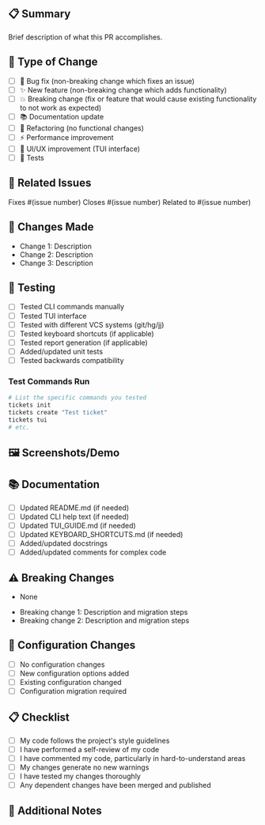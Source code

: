 ## 📋 Summary
Brief description of what this PR accomplishes.

## 🔄 Type of Change
<!-- Please check all that apply -->
- [ ] 🐛 Bug fix (non-breaking change which fixes an issue)
- [ ] ✨ New feature (non-breaking change which adds functionality)
- [ ] 💥 Breaking change (fix or feature that would cause existing functionality to not work as expected)
- [ ] 📚 Documentation update
- [ ] 🔧 Refactoring (no functional changes)
- [ ] ⚡ Performance improvement
- [ ] 🎨 UI/UX improvement (TUI interface)
- [ ] 🧪 Tests

## 🎯 Related Issues
<!-- Link to related issues -->
Fixes #(issue number)
Closes #(issue number)
Related to #(issue number)

## 📝 Changes Made
<!-- Detailed list of changes -->
- Change 1: Description
- Change 2: Description
- Change 3: Description

## 🧪 Testing
<!-- Describe the testing you've done -->
- [ ] Tested CLI commands manually
- [ ] Tested TUI interface  
- [ ] Tested with different VCS systems (git/hg/jj)
- [ ] Tested keyboard shortcuts (if applicable)
- [ ] Tested report generation (if applicable)
- [ ] Added/updated unit tests
- [ ] Tested backwards compatibility

### Test Commands Run
```bash
# List the specific commands you tested
tickets init
tickets create "Test ticket"
tickets tui
# etc.
```

## 🖼️ Screenshots/Demo
<!-- If applicable, add screenshots or GIFs demonstrating the changes -->
<!-- For TUI changes, screenshots are especially helpful -->

## 📚 Documentation
- [ ] Updated README.md (if needed)
- [ ] Updated CLI help text (if needed)  
- [ ] Updated TUI_GUIDE.md (if needed)
- [ ] Updated KEYBOARD_SHORTCUTS.md (if needed)
- [ ] Added/updated docstrings
- [ ] Added/updated comments for complex code

## ⚠️ Breaking Changes
<!-- If this is a breaking change, describe what breaks and how to migrate -->
- None
<!-- OR -->
- Breaking change 1: Description and migration steps
- Breaking change 2: Description and migration steps

## 🔧 Configuration Changes
<!-- If this changes configuration options or file formats -->
- [ ] No configuration changes
- [ ] New configuration options added
- [ ] Existing configuration changed
- [ ] Configuration migration required

## 📋 Checklist
- [ ] My code follows the project's style guidelines
- [ ] I have performed a self-review of my code
- [ ] I have commented my code, particularly in hard-to-understand areas
- [ ] My changes generate no new warnings
- [ ] I have tested my changes thoroughly
- [ ] Any dependent changes have been merged and published

## 🤝 Additional Notes
<!-- Any additional information that reviewers should know -->
<!-- Special considerations, future improvements, etc. -->